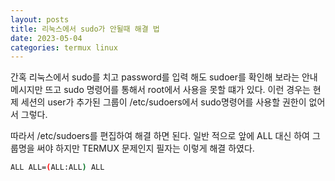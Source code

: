 ```yaml
---
layout: posts
title: 리눅스에서 sudo가 안될때 해결 법
date: 2023-05-04
categories: termux linux
---
```


간혹 리눅스에서 sudo를 치고 password를 입력 해도 sudoer를 확인해 
보라는 안내메시지만 뜨고 sudo 명령어를 통해서 root에서 사용을 못할 떄가 있다.
이런 경우는 현제 세션의 user가 추가된 그룹이 /etc/sudoers에서 sudo명령어를 사용할 권한이 없어서 그렇다.


따라서 /etc/sudoers를 편집하여 해결 하면 된다. 
일반 적으로 앞에 ALL 대신 하여 그룹명을 써야 하지만 TERMUX 문제인지 필자는 이렇게 해결 하였다.
```bash
ALL ALL=(ALL:ALL) ALL 
```
